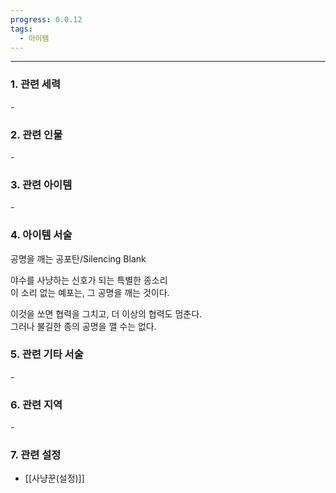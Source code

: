 ```yaml
---
progress: 0.0.12
tags:
  - 아이템
---
```

---
### 1. 관련 세력 
\-

### 2. 관련 인물
\-

### 3. 관련 아이템
\-

### 4. 아이템 서술
공명을 깨는 공포탄/Silencing Blank

야수를 사냥하는 신호가 되는 특별한 종소리  
이 소리 없는 예포는, 그 공명을 깨는 것이다.  
  
이것을 쏘면 협력을 그치고, 더 이상의 협력도 멈춘다.  
그러나 불길한 종의 공명을 깰 수는 없다.

### 5. 관련 기타 서술
\-

### 6. 관련 지역
\-

### 7. 관련 설정
- [[사냥꾼(설정)]]